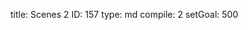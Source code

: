 title:          Scenes 2
ID:             157
type:           md
compile:        2
setGoal:        500


